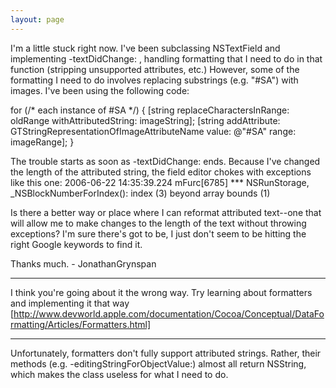 ```yaml
---
layout: page
---
```


I'm a little stuck right now. I've been subclassing NSTextField and implementing -textDidChange: , handling formatting that I need to do in that function (stripping unsupported attributes, etc.) However, some of the formatting I need to do involves replacing substrings (e.g. "#SA") with images. I've been using the following code:

    
for (/* each instance of #SA */) {
	[string replaceCharactersInRange: oldRange withAttributedString: imageString];
	[string addAttribute: GTStringRepresentationOfImageAttributeName value: @"#SA" range: imageRange];
}


The trouble starts as soon as -textDidChange: ends. Because I've changed the length of the attributed string, the field editor chokes with exceptions like this one:
2006-06-22 14:35:39.224 mFurc[6785] *** NSRunStorage, _NSBlockNumberForIndex(): index (3) beyond array bounds (1)

Is there a better way or place where I can reformat attributed text--one that will allow me to make changes to the length of the text without throwing exceptions? I'm sure there's got to be, I just don't seem to be hitting the right Google keywords to find it.

Thanks much. - JonathanGrynspan

----

I think you're going about it the wrong way. Try learning about formatters and implementing it that way [http://www.devworld.apple.com/documentation/Cocoa/Conceptual/DataFormatting/Articles/Formatters.html]

----
Unfortunately, formatters don't fully support attributed strings. Rather, their methods (e.g. -editingStringForObjectValue:) almost all return NSString, which makes the class useless for what I need to do.

